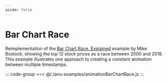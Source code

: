 ```yaml
---
aside: false
---
```

<script setup>
import { animationBarChartRace } from '../anu-examples/animationBarChartRace.js'
</script>

# Bar Chart Race
Reimplementation of the [Bar Chart Race, Explained](https://observablehq.com/@d3/bar-chart-race-explained) example by Mike Bostock, showing the top 12 stock prices as a race between 2000 and 2018. This example illustrates one approach to creating a constant animation between multiple timestamps.

<singleView :scene="animationBarChartRace" />

::: code-group
<<< @/./anu-examples/animationBarChartRace.js 
:::